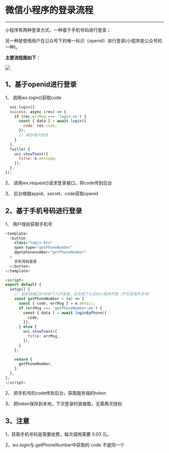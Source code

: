 # 微信小程序的登录流程

---


小程序有两种登录方式，一种基于手机号码进行登录；

另一种是使用用户在公众号下的唯一标识（openid）进行登录(小程序是公众号的一种)。

**主要流程图如下：**

![](https://res.wx.qq.com/wxdoc/dist/assets/img/api-login.2fcc9f35.jpg)
## 1、基于openid进行登录

1、 调用wx.login()获取code

```js
  uni.login({
  success: async (res) => {
    if (res.errMsg === 'login:ok') {
      const { data } = await login({
        code: res.code,
      });
      // 保存用户信息
    }
  },
  fail(e) {
    uni.showToast({
      title: e.message,
    });
  },
});
```
2、 调用wx.request()请求登录接口，将code传到后台

3、 后台根据appid、secret、code获取openid


## 2、基于手机号码进行登录

1、 用户授权获取手机号
```js
<template>
  <button
    class="login-btn"
    open-type="getPhoneNumber"
    @getphonenumber="getPhoneNumber"
  >
    手机号码登录
  </button>
</template>

<script>
export default {
  setup() {
    // 目前该接口针对非个人开发者，且完成了认证的小程序开放（不包含海外主体）
    const getPhoneNumber = (e) => {
      const { code, errMsg } = e.detail;
      if (errMsg === 'getPhoneNumber:ok') {
        const { data } = await loginByPhone({
          code,
        });
      } else {
        uni.showToast({
          title: errMsg,
        });
      }
    };

    return {
      getPhoneNumber,
    };
  },
};
</script>

```

2、  把手机号的code传到后台，获取服务端的token

3、 把token保存到本地，下次登录时直接取，无需再次授权

## 3、注意

1，获取手机号码是需要收费，每次调用需要 0.03 元。

2，wx.login与 getPhoneNumber中获取的 code 不是同一个
